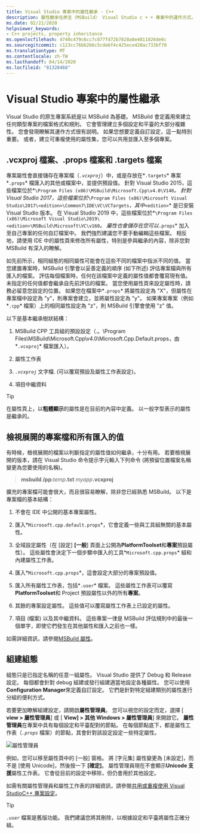 ```yaml
---
title: Visual Studio 專案中的屬性繼承 - C++
description: 屬性繼承在原生（MSBuild） Visual Studio c + + 專案中的運作方式。
ms.date: 02/21/2020
helpviewer_keywords:
- C++ projects, property inheritance
ms.openlocfilehash: 4740c479c6cc7c877fd72b7828a8e4811826de6c
ms.sourcegitcommit: c123cc76bb2b6c5cde6f4c425ece420ac733bf70
ms.translationtype: MT
ms.contentlocale: zh-TW
ms.lasthandoff: 04/14/2020
ms.locfileid: "81328468"
---
```

# <a name="property-inheritance-in-visual-studio-projects"></a>Visual Studio 專案中的屬性繼承

Visual Studio 的原生專案系統是以 MSBuild 為基礎。 MSBuild 會定義用來建立任何類型專案的檔案格式和規則。 它會管理建立多個設定和平臺的大部分複雜性。 您會發現瞭解其運作方式很有説明。 如果您想要定義自訂設定，這一點特別重要。 或者，建立可重複使用的屬性集，您可以共用並匯入至多個專案。

## <a name="the-vcxproj-file-props-files-and-targets-files"></a>.vcxproj 檔案、.props 檔案和 .targets 檔案

專案屬性會直接儲存在專案檔（*`.vcxproj`*）中，或是存放在*`.targets`* 專案*`.props`* 檔匯入的其他或檔案中，並提供預設值。 針對 Visual Studio 2015，這些檔案位於*`\Program Files (x86)\MSBuild\Microsoft.Cpp\v4.0\V140`*。 針對 Visual Studio 2017，這些檔案位於*`\Program Files (x86)\Microsoft Visual Studio\2017\<edition>\Common7\IDE\VC\VCTargets`*，其中*`<edition>`* 是已安裝 Visual Studio 版本。 在 Visual Studio 2019 中，這些檔案位於*`\Program Files (x86)\Microsoft Visual Studio\2019\<edition>\MSBuild\Microsoft\VC\v160`*。 屬性也會儲存在您可以*`.props`* 加入至自己專案的任何自訂檔案中。 我們強烈建議您不要手動編輯這些檔案。 相反地，請使用 IDE 中的屬性頁來修改所有屬性，特別是參與繼承的內容，除非您對 MSBuild 有深入的瞭解。

如先前所示，相同組態的相同屬性可能會在這些不同的檔案中指派不同的值。 當您建置專案時，MSBuild 引擎會以妥善定義的順序 (如下所述) 評估專案檔與所有匯入的檔案。 評估每個檔案時，任何在該檔案中定義的屬性值都會覆寫現有值。 未指定的任何值都會繼承自先前評估的檔案。 當您使用屬性頁來設定屬性時，請務必留意您設定的位置。 如果您在檔案中*`.props`* 將屬性設定為 "X"，但屬性在專案檔中設定為 "y"，則專案會建立，並將屬性設定為 "y"。 如果專案專案（例如*`.cpp`* 檔案）上的相同屬性設定為 "z"，則 MSBuild 引擎會使用 "z" 值。

以下是基本繼承樹狀結構：

1. MSBuild CPP 工具組的預設設定（.。\Program Files\MSBuild\Microsoft.Cpp\v4.0\Microsoft.Cpp.Default.props，由*`.vcxproj`* 檔案匯入）。

1. 屬性工作表

1. *`.vcxproj`* 文字檔. (可以覆寫預設及屬性工作表設定)。

1. 項目中繼資料

> [!TIP]
> 在屬性頁上，以**粗體顯示**的屬性是在目前的內容中定義。 以一般字型表示的屬性是繼承的。

## <a name="view-an-expanded-project-file-with-all-imported-values"></a>檢視展開的專案檔和所有匯入的值

有時候，檢視展開的檔案以判斷指定的屬性值如何繼承，十分有用。 若要檢視展開的版本，請在 Visual Studio 命令提示字元輸入下列命令  (將預留位置檔案名稱變更為您要使用的名稱)。

> **msbuild /pp:**_temp_**.txt** _myapp_**.vcxproj**

擴充的專案檔可能會很大，而且很容易瞭解，除非您已經熟悉 MSBuild。 以下是專案檔的基本結構：

1. 不會在 IDE 中公開的基本專案屬性。

1. 匯入*`Microsoft.cpp.default.props`*，它會定義一些與工具組無關的基本屬性。

1. 全域設定屬性（在 [設定] **[一般**] 頁面上公開為**PlatformToolset**和**專案**預設屬性）。 這些屬性會決定下一個步驟中匯入的工具*`Microsoft.cpp.props`* 組和內建屬性工作表。

1. 匯入*`Microsoft.cpp.props`*，這會設定大部分的專案預設值。

1. 匯入所有屬性工作表，包括*`.user`* 檔案。 這些屬性工作表可以覆寫**PlatformToolset**和 Project 預設屬性以外的所有**專案**。

1. 其餘的專案設定屬性。 這些值可以覆寫屬性工作表上已設定的屬性。

1. 項目 (檔案) 以及其中繼資料。 這些專案一律是 MSBuild 評估規則中的最後一個單字，即使它們發生在其他屬性和匯入之前也一樣。

如需詳細資訊，請參閱[MSBuild 屬性](/visualstudio/msbuild/msbuild-properties)。

## <a name="build-configurations"></a>組建組態

組態只是已指定名稱的任意一組屬性。 Visual Studio 提供了 Debug 和 Release 設定。 每個都會針對 debug 組建或發行組建適當地設定各種屬性。 您可以使用**Configuration Manager**來定義自訂設定。 它們是針對特定組建類別的屬性進行分組的便利方式。

若要更加瞭解組建設定，請開啟**屬性管理員**。 您可以視您的設定而定，選擇 [ **view > 屬性管理員**] 或 [ **View] > 其他 Windows > 屬性管理員**] 來開啟它。 **屬性管理員**在專案中具有每個設定和平臺配對的節點。 在每個節點底下，都是屬性工作表（*`.props`* 檔案）的節點，其會針對該設定設定一些特定屬性。

![屬性管理員](media/property-manager.png "屬性管理員")

例如，您可以移至屬性頁中的 [一般] 窗格。 將 [字元集] 屬性變更為 [未設定]，而不是 [使用 Unicode]，然後按一下 **[確定]**。 屬性管理員現在不會顯示**Unicode 支援**屬性工作表。 它會從目前的設定中移除，但仍會用於其他設定。

如需有關屬性管理員和屬性工作表的詳細資訊，請參閱[共用或重複使用 Visual StudioC++ 專案設定](create-reusable-property-configurations.md)。

> [!TIP]
> *`.user`* 檔案是舊版功能。 我們建議您將其刪除，以根據設定和平臺將屬性正確分組。
